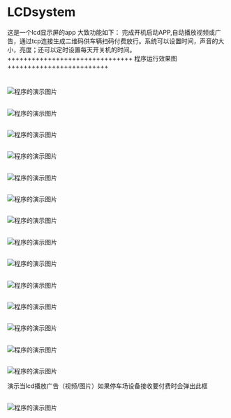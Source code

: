 # LCDsystem
这是一个lcd显示屏的app
大致功能如下：
完成开机启动APP,自动播放视频或广告，通过tcp连接生成二维码供车辆扫码付费放行。系统可以设置时间，声音的大小，亮度；还可以定时设置每天开关机的时间。
+++++++++++++++++++++++++++++++ 程序运行效果图 +++++++++++++++++++++++++

#

![程序的演示图片](https://github.com/ChampionDragon/LCDsystem/blob/master/UI/%E5%9B%BE%E7%89%871.png)

## 

![程序的演示图片](https://github.com/ChampionDragon/LCDsystem/blob/master/UI/%E5%9B%BE%E7%89%872.png)


## 

![程序的演示图片](https://github.com/ChampionDragon/LCDsystem/blob/master/UI/%E5%9B%BE%E7%89%873.png)


## 

![程序的演示图片](https://github.com/ChampionDragon/LCDsystem/blob/master/UI/%E5%9B%BE%E7%89%874.png)

## 


![程序的演示图片](https://github.com/ChampionDragon/LCDsystem/blob/master/UI/%E5%9B%BE%E7%89%875.png)


## 

![程序的演示图片](https://github.com/ChampionDragon/LCDsystem/blob/master/UI/%E5%9B%BE%E7%89%876.png)

## 

![程序的演示图片](https://github.com/ChampionDragon/LCDsystem/blob/master/UI/%E5%9B%BE%E7%89%877.png)

## 

![程序的演示图片](https://github.com/ChampionDragon/LCDsystem/blob/master/UI/%E5%9B%BE%E7%89%878.png)

## 

![程序的演示图片](https://github.com/ChampionDragon/LCDsystem/blob/master/UI/%E5%9B%BE%E7%89%879.png)

## 

![程序的演示图片](https://github.com/ChampionDragon/LCDsystem/blob/master/UI/%E5%9B%BE%E7%89%8710.png)
## 


![程序的演示图片](https://github.com/ChampionDragon/LCDsystem/blob/master/UI/%E5%9B%BE%E7%89%8711.png)

## 

![程序的演示图片](https://github.com/ChampionDragon/LCDsystem/blob/master/UI/%E5%9B%BE%E7%89%8712.png)
## 


![程序的演示图片](https://github.com/ChampionDragon/LCDsystem/blob/master/UI/%E5%9B%BE%E7%89%8713.png)

## 

![程序的演示图片](https://github.com/ChampionDragon/LCDsystem/blob/master/UI/%E5%9B%BE%E7%89%8714.png)








演示当lcd播放广告（视频/图片）如果停车场设备接收要付费时会弹出此框
## 


![程序的演示图片](https://github.com/ChampionDragon/LCDsystem/blob/master/UI/a.png)






